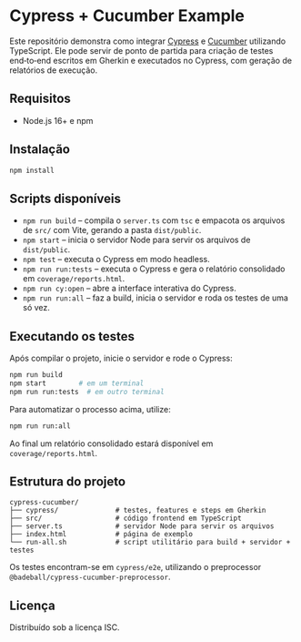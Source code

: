 # Cypress + Cucumber Example

Este repositório demonstra como integrar [Cypress](https://www.cypress.io/) e [Cucumber](https://cucumber.io/) utilizando TypeScript. Ele pode servir de ponto de partida para criação de testes end‑to‑end escritos em Gherkin e executados no Cypress, com geração de relatórios de execução.

## Requisitos

- Node.js 16+ e npm

## Instalação

```bash
npm install
```

## Scripts disponíveis

- `npm run build` – compila o `server.ts` com `tsc` e empacota os arquivos de `src/` com Vite, gerando a pasta `dist/public`.
- `npm start` – inicia o servidor Node para servir os arquivos de `dist/public`.
- `npm test` – executa o Cypress em modo headless.
- `npm run run:tests` – executa o Cypress e gera o relatório consolidado em `coverage/reports.html`.
- `npm run cy:open` – abre a interface interativa do Cypress.
- `npm run run:all` – faz a build, inicia o servidor e roda os testes de uma só vez.

## Executando os testes

Após compilar o projeto, inicie o servidor e rode o Cypress:

```bash
npm run build
npm start        # em um terminal
npm run run:tests  # em outro terminal
```

Para automatizar o processo acima, utilize:

```bash
npm run run:all
```

Ao final um relatório consolidado estará disponível em `coverage/reports.html`.

## Estrutura do projeto

```
cypress-cucumber/
├── cypress/              # testes, features e steps em Gherkin
├── src/                  # código frontend em TypeScript
├── server.ts             # servidor Node para servir os arquivos
├── index.html            # página de exemplo
└── run-all.sh            # script utilitário para build + servidor + testes
```

Os testes encontram-se em `cypress/e2e`, utilizando o preprocessor `@badeball/cypress-cucumber-preprocessor`.

## Licença

Distribuído sob a licença ISC.

